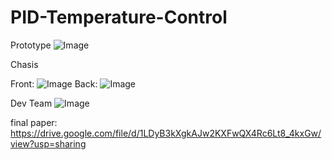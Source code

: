 # PID-Temperature-Control

Prototype
![Image](https://github.com/user-attachments/assets/9b6c8fb8-4b00-49f5-b705-0a9474851153)

Chasis

Front:
![Image](https://github.com/user-attachments/assets/15596aed-f5aa-4b9f-b6ea-8e3edd87ad04)
Back:
![Image](https://github.com/user-attachments/assets/c2c9eeb1-d475-4956-985c-af0fab1fb8d0)

Dev Team
![Image](https://github.com/user-attachments/assets/82f75212-efd5-4586-b4a1-b0c2c9e7ea55)

final paper: https://drive.google.com/file/d/1LDyB3kXgkAJw2KXFwQX4Rc6Lt8_4kxGw/view?usp=sharing

